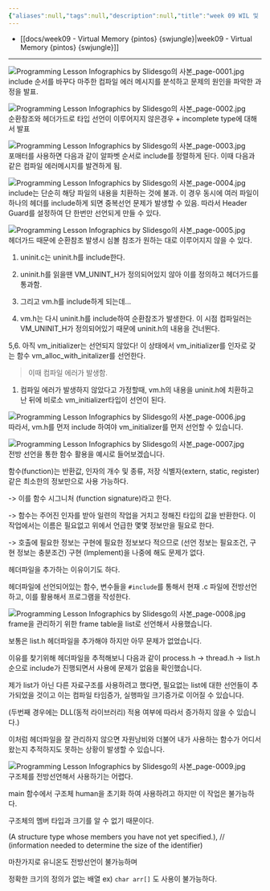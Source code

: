 ```yaml
---
{"aliases":null,"tags":null,"description":null,"title":"week 09 WIL 및 발표준비 {swjungle}","created":"2023-10-23T21:55:23","updated":"2023-10-28T17:19:19","dg-publish":true,"permalink":"/docs/week 09 WIL 및 발표준비 {swjungle}/","dgPassFrontmatter":true}
---
```


- [[docs/week09 - Virtual Memory {pintos} {swjungle}\|week09 - Virtual Memory {pintos} {swjungle}]]
---
![Programming Lesson Infographics by Slidesgo의 사본_page-0001.jpg](/img/user/docs/assets/Programming%20Lesson%20Infographics%20by%20Slidesgo%EC%9D%98%20%EC%82%AC%EB%B3%B8_page-0001.jpg)  
include 순서를 바꾸다 마주한 컴파일 에러 메시지를 분석하고 문제의 원인을 파악한 과정을 발표.

![Programming Lesson Infographics by Slidesgo의 사본_page-0002.jpg](/img/user/docs/assets/Programming%20Lesson%20Infographics%20by%20Slidesgo%EC%9D%98%20%EC%82%AC%EB%B3%B8_page-0002.jpg)  
순환참조와 헤더가드로 타입 선언이 이루어지지 않은경우 + incomplete type에 대해서 발표

![Programming Lesson Infographics by Slidesgo의 사본_page-0003.jpg](/img/user/docs/assets/Programming%20Lesson%20Infographics%20by%20Slidesgo%EC%9D%98%20%EC%82%AC%EB%B3%B8_page-0003.jpg)  
포매터를 사용하면 다음과 같이 알파벳 순서로 include를 정렬하게 된다. 이때 다음과 같은 컴파일 에러메시지를 발견하게 됨.

![Programming Lesson Infographics by Slidesgo의 사본_page-0004.jpg](/img/user/docs/assets/Programming%20Lesson%20Infographics%20by%20Slidesgo%EC%9D%98%20%EC%82%AC%EB%B3%B8_page-0004.jpg)  
include는 단순히 해당 파일의 내용을 치환하는 것에 불과. 이 경우 동시에 여러 파일이 하나의 헤더를 include하게 되면 중복선언 문제가 발생할 수 있음. 따라서 Header Guard를 설정하여 단 한번만 선언되게 만들 수 있다.

![Programming Lesson Infographics by Slidesgo의 사본_page-0005.jpg](/img/user/docs/assets/Programming%20Lesson%20Infographics%20by%20Slidesgo%EC%9D%98%20%EC%82%AC%EB%B3%B8_page-0005.jpg)  
헤더가드 때문에 순환참조 발생시 심볼 참조가 원하는 대로 이루어지지 않을 수 있다.

  

1. uninit.c는 uninit.h를 include한다.

2. uninit.h를 읽을땐 VM_UNINT_H가 정의되어있지 않아 이를 정의하고 헤더가드를 통과함. 

3. 그리고 vm.h를 include하게 되는데…

4. vm.h는 다시 uninit.h를 include하여 순환참조가 발생한다. 이 시점 컴파일러는 VM_UNINIT_H가 정의되어있기 때문에 uninit.h의 내용을 건너뛴다. 

5,6. 아직 vm_initializer는 선언되지 않았다! 이 상태에서 vm_initializer를 인자로 갖는 함수 vm_alloc_with_initalizer를 선언한다.

> 이때 컴파일 에러가 발생함.

1. 컴파일 에러가 발생하지 않았다고 가정할때, vm.h의 내용을 uninit.h에 치환하고 난 뒤에 비로소 vm_initializer타입이 선언이 된다.

![Programming Lesson Infographics by Slidesgo의 사본_page-0006.jpg](/img/user/docs/assets/Programming%20Lesson%20Infographics%20by%20Slidesgo%EC%9D%98%20%EC%82%AC%EB%B3%B8_page-0006.jpg)  
따라서, vm.h를 먼저 include 하여야 vm_initializer를 먼저 선언할 수 있습니다.

![Programming Lesson Infographics by Slidesgo의 사본_page-0007.jpg](/img/user/docs/assets/Programming%20Lesson%20Infographics%20by%20Slidesgo%EC%9D%98%20%EC%82%AC%EB%B3%B8_page-0007.jpg)  
전방 선언을 통한 함수 활용을 예시로 들어보겠습니다.

함수(function)는 반환값, 인자의 개수 및 종류, 저장 식별자(extern, static, register) 같은 최소한의 정보만으로 사용 가능하다.

-> 이를 함수 시그니처 (function signature)라고 한다.

-> 함수는 주어진 인자를 받아 일련의 작업을 거치고 정해진 타입의 값을 반환한다. 이 작업에서는 이름은 필요없고 위에서 언급한 몇몇 정보만을 필요로 한다.

-> 호출에 필요한 정보는 구현에 필요한 정보보다 적으므로 (선언 정보는 필요조건, 구현 정보는 충분조건) 구현 (Implement)을 나중에 해도 문제가 없다.

  

헤더파일을 추가하는 이유이기도 하다.

헤더파일에 선언되어있는 함수, 변수들을 `#include`를 통해서 현재 .c 파일에 전방선언하고, 이를 활용해서 프로그램을 작성한다.

![Programming Lesson Infographics by Slidesgo의 사본_page-0008.jpg](/img/user/docs/assets/Programming%20Lesson%20Infographics%20by%20Slidesgo%EC%9D%98%20%EC%82%AC%EB%B3%B8_page-0008.jpg)  
frame을 관리하기 위한 frame table을 list로 선언해서 사용했습니다.

보통은 list.h 헤더파일을 추가해야 하지만 아무 문제가 없었습니다.

이유를 찾기위해 헤더파일을 추적해보니 다음과 같이 process.h -> thread.h -> list.h 순으로 include가 진행되면서 사용에 문제가 없음을 확인했습니다.

  

제가 list가 아닌 다른 자료구조를 사용하려고 했다면, 필요없는 list에 대한 선언들이 추가되었을 것이고 이는 컴파일 타임증가, 실행파일 크기증가로 이어질 수 있습니다.

(두번째 경우에는 DLL(동적 라이브러리) 적용 여부에 따라서 증가하지 않을 수 있습니다.)

  

이처럼 헤더파일을 잘 관리하지 않으면 자원낭비와 더불어 내가 사용하는 함수가 어디서 왔는지 추적하지도 못하는 상황이 발생할 수 있습니다.

![Programming Lesson Infographics by Slidesgo의 사본_page-0009.jpg](/img/user/docs/assets/Programming%20Lesson%20Infographics%20by%20Slidesgo%EC%9D%98%20%EC%82%AC%EB%B3%B8_page-0009.jpg)  
구조체를 전방선언해서 사용하기는 어렵다. 

main 함수에서 구조체 human을 초기화 하여 사용하려고 하지만 이 작업은 불가능하다.

구조체의 멤버 타입과 크기를 알 수 없기 때문이다.

(A structure type whose members you have not yet specified.), //  (information needed to determine the size of the identifier)

  

마찬가지로 유니온도 전방선언이 불가능하며

정확한 크기의 정의가 없는 배열 ex) `char arr[]` 도 사용이 불가능하다.
